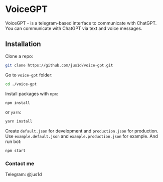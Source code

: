 # VoiceGPT

VoiceGPT - is a telegram-based interface to communicate with ChatGPT. You can communicate with ChatGPT via text and voice messages.

## Installation

Clone a repo:

```bash
git clone https://github.com/jus1d/voice-gpt.git
```

Go to `voice-gpt` folder:

```bash
cd ./voice-gpt
```

Install packages with `npm`:

```bash
npm install
```

or `yarn`:

```bash
yarn install
```

Create `default.json` for development and `production.json` for production. Use `example.default.json` and `example.production.json` for example. And run bot:

```bash
npm start
```

### Contact me

Telegram: @jus1d
